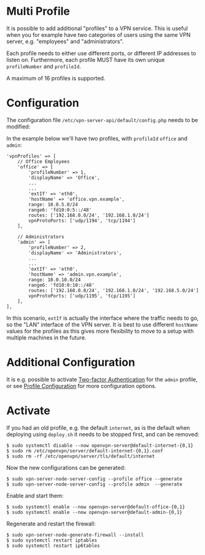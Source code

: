 # Multi Profile

It is possible to add additional "profiles" to a VPN service. This is useful 
when you for example have two categories of users using the same VPN server,
e.g. "employees" and "administrators". 

Each profile needs to either use different ports, or different IP addresses 
to listen on. Furthermore, each profile MUST have its own unique 
`profileNumber` and `profileId`.

A maximum of 16 profiles is supported.

# Configuration

The configuration file `/etc/vpn-server-api/default/config.php` needs to be 
modified:

In the example below we'll have two profiles, with `profileId` `office` and 
`admin`:

    'vpnProfiles' => [
        // Office Employees
        'office' => [
            'profileNumber' => 1,
            'displayName' => 'Office',
            ...
            ...
            'extIf' => 'eth0',
            'hostName' => 'office.vpn.example',
            range: 10.0.5.0/24
            range6: 'fd10:0:5::/48'
            routes: ['192.168.0.0/24', '192.168.1.0/24']
            vpnProtoPorts: ['udp/1194', 'tcp/1194']
        ],

        // Administrators
        'admin' => [
            'profileNumber' => 2,
            'displayName' => 'Administrators',
            ...
            ...
            'extIf' => 'eth0',
            'hostName' => 'admin.vpn.example',
            range: 10.0.10.0/24
            range6: 'fd10:0:10::/48'
            routes: ['192.168.0.0/24', '192.168.1.0/24', '192.168.5.0/24']
            vpnProtoPorts: ['udp/1195', 'tcp/1195']
        ],
    ],

In this scenario, `extIf` is actually the interface where the traffic needs 
to go, so the "LAN" interface of the VPN server. It is best to use different
`hostName` values for the profiles as this gives more flexibility to move to
a setup with multiple machines in the future.

# Additional Configuration

It is e.g. possible to activate [Two-factor Authentication](2FA.md) for the 
`admin` profile, or see [Profile Configuration](PROFILE_CONFIG.md) for more
configuration options.

# Activate

If you had an old profile, e.g. the default `internet`, as is the default when
deploying using `deploy.sh` it needs to be stopped first, and can be removed:

    $ sudo systemctl disable --now openvpn-server@default-internet-{0,1}
    $ sudo rm /etc/openvpn/server/default-internet-{0,1}.conf
    $ sudo rm -rf /etc/openvpn/server/tls/default/internet

Now the new configurations can be generated:

    $ sudo vpn-server-node-server-config --profile office --generate 
    $ sudo vpn-server-node-server-config --profile admin  --generate

Enable and start them:

    $ sudo systemctl enable --now openvpn-server@default-office-{0,1}
    $ sudo systemctl enable --now openvpn-server@default-admin-{0,1}

Regenerate and restart the firewall:

    $ sudo vpn-server-node-generate-firewall --install
    $ sudo systemctl restart iptables
    $ sudo systemctl restart ip6tables
